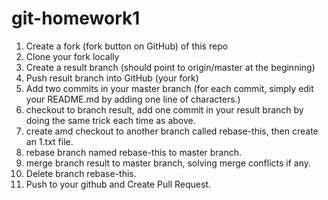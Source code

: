 # git-homework1
1. Create a fork (fork button on GitHub) of this repo
2. Clone your fork locally
3. Create a result branch (should point to origin/master at the beginning)
4. Push result branch into GitHub (your fork)
5. Add two commits in your master branch (for each commit, simply edit your README.md by adding one line of characters.)
6. checkout to branch result, add one commit in your result branch by doing the same trick each time as above.
7. create amd checkout to another branch called rebase-this, then create an 1.txt file. 
8. rebase branch named rebase-this to master branch.
9. merge branch result to master branch, solving merge conflicts if any.
10. Delete branch rebase-this.
11. Push to your github and Create Pull Request.
